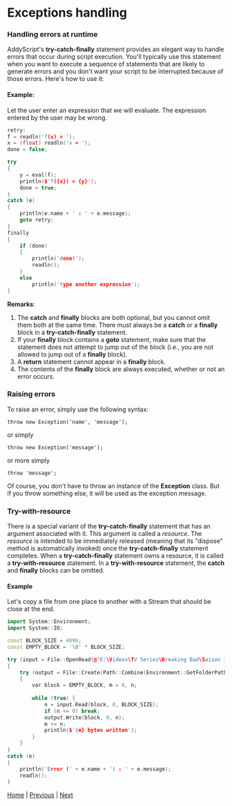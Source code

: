 # Exceptions handling

### Handling errors at runtime

AddyScript's **try-catch-finally** statement provides an elegant way to handle errors that occur during script execution. You'll typically use this statement when you want to execute a sequence of statements that are likely to generate errors and you don't want your script to be interrupted because of those errors. Here's how to use it:

#### Example:

Let the user enter an expression that we will evaluate. The expression entered by the user may be wrong.

```Cpp
retry:
f = readln('f(x) = ');
x = (float) readln('x = ');
done = false;

try
{
	y = eval(f);
	println($'f({x}) = {y}');
	done = true;
}
catch (e)
{
	println(e.name + ' : ' + e.message);
	goto retry;
}
finally
{
	if (done)
	{
		println('done!');
		readln();
	}
	else
		println('type another expression');
}
```

**Remarks**:

1. The **catch** and **finally** blocks are both optional, but you cannot omit them both at the same time. There must always be a **catch** or a **finally** block in a **try-catch-finally** statement.
2. If your **finally** block contains a **goto** statement, make sure that the statement does not attempt to jump out of the block (i.e., you are not allowed to jump out of a **finally** block).
3. A **return** statement cannot appear in a **finally** block.
4. The contents of the **finally** block are always executed, whether or not an error occurs.

### Raising errors

To raise an error, simply use the following syntax:

`throw new Exception('name', 'message');`

or simply

`throw new Exception('message');`

or more simply

`throw 'message';`

Of course, you don't have to throw an instance of the **Exception** class. But if you throw something else, it will be used as the exception message.

### Try-with-resource

There is a special variant of the **try-catch-finally** statement that has an argument associated with it. This argument is called a _resource_. The _resource_ is intended to be immediately released (meaning that its "dispose" method is automatically invoked) once the **try-catch-finally** statement completes. When a **try-catch-finally** statement owns a resource, it is called a **try-with-resource** statement. In a **try-with-resource** statement, the **catch** and **finally** blocks can be omitted.

#### Example

Let's copy a file from one place to another with a Stream that should be close at the end.

```Cpp
import System::Environment;
import System::IO;

const BLOCK_SIZE = 4096;
const EMPTY_BLOCK = '\0' * BLOCK_SIZE;

try (input = File::OpenRead(@"E:\Videos\TV Series\Breaking Bad\Saison 1\01x01.avi"))
{
	try (output = File::Create(Path::Combine(Environment::GetFolderPath('DesktopDirectory'), 'BBS1E01.avi')))
	{
		var block = EMPTY_BLOCK, m = 0, n;
		
		while (true) {
			n = input.Read(block, 0, BLOCK_SIZE);
			if (n <= 0) break;
			output.Write(block, 0, n);
			m += n;
			println($'{m} bytes written');
		}
	}
}
catch (e)
{
	println('Error (' + e.name + ') : ' + e.message);
	readln();
}
```

[Home](README.md) | [Previous](interop.md) | [Next](grammar.md)